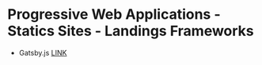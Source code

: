 # Progressive Web Applications - Statics Sites - Landings Frameworks

* Gatsby.js [LINK](https://www.gatsbyjs.org/)
